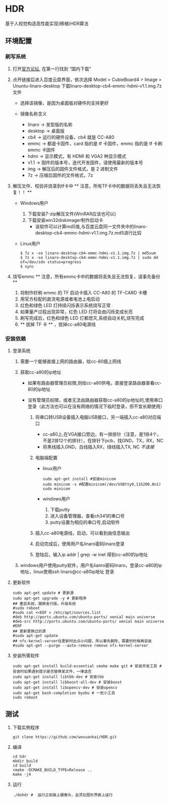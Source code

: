 # HDR
基于人视觉构造高性能实现(移植)HDR算法
## 环境配置
### 刷写系统
1. 打开[官方论坛](http://www.cubie.cc/forum.php), 在第一行找到 “国内下载”

2. 点开链接后进入百度云盘界面，依次选择
Model > CubieBoard4 > Image > Ununtu-linaro-desktop
下载linaro-desktop-cb4-emmc-hdmi-v1.1.img.7z文件

	* 选择该镜像，是因为桌面版对硬件的支持更好
	* 镜像名称含义
	
		+ linaro  ->  发型版的名称
		+ desktop ->  桌面版
		+ cb4     ->  运行的硬件设备，cb4 就是 CC-A80
		+ emmc    ->  都是卡固件，card 指的是 tf 卡固件，emmc 指的是 tf 卡刷 emmc 卡固件
		+ hdmi    ->  显示模式，有 HDMI 和 VGA2 种显示模式
		+ v1.1    ->  固件的版本号，迭代开发固件，请使用最新的版本号
		+ img     ->  解压后的固件文件格式，是 2 进制文件
		+ 7z      ->  压缩后固件的文件格式，7z 

3. 解压文件、校验并烧录到tf卡中 ** 注意，所有TF卡中的数据将丢失且无法恢复！！ **
	* Windows用户
	
  		1. 下载安装7-zip解压文件(WinRAR应该也可以)
		2. 下载安装win32diskimager制作启动卡
			* 该软件可以计算md5值,与百度云盘同一文件夹中的linaro-desktop-cb4-emmc-hdmi-v1.1.img.7z.md5进行比较
			
	* Linux用户
	
		```shell
		$ 7z x -so linaro-desktop-cb4-emmc-hdmi-v1.1.img.7z | md5sum
		$ 7z x -so linaro-desktop-cb4-emmc-hdmi-v1.1.img.7z | sudo dd of=/dev/sdx status=progress
		$ sync
		```

4. 烧写emmc ** 注意，所有emmc卡中的数据将丢失且无法恢复，请事先备份 **

	1. 将制作好刷 emmc 的 TF 启动卡插入 CC-A80 的 TF-CARD 卡槽
	2. 用官方标配的直流电源或者电池上电启动
	3. 红色和绿色 LED 灯持续闪烁表示系统烧写正常
	4. 如果量产过程出现异常，红色 LED 灯将会由闪烁变成长亮
	5. 刷写完成后，红色和绿色 LED 灯都熄灭,系统自动关机,烧写完成
	6. ** 拔掉 TF 卡 ** ，拔掉cc-a80电源线

### 安装依赖

1. 登录系统

	1. 需要一个能够直接上网的路由器，给cc-80插上网线	
	
	2. 获取cc-a80的ip地址 
	
		* 如果有路由器管理员权限,则给cc-a80供电，直接登录路由器查看cc-80的ip地址
		
		* 没有管理员权限，或者无法由路由器获取cc-a80的ip地址的,使用串口登录（此方法也可以在没有网络的情况下临时登录，但不宜长期使用）	
		
			1. 将串口转USB设备插入电脑USB接口，另一端插入cc-a80对应端口
			
				* cc-a80上,在VGA接口旁边，有一排排针（注意，是1排4个，不是2排12个的排针），在排针下pcb，找GND，TX，RX，NC
				* 将黑线插入GND，白线插入RX，绿线插入TX, NC *不连接*	
				
			2. 电脑端配置	
	 
				* linux用户
	
					```shell
					sudo apt-get install #安装minicom
					sudo minicom -s #配置minicom(/dev/USBtty0,115200,8n1)
					sudo minicom
					```
		
				* windows用户
	
					1. 下载putty
					2. 进入设备管理器，查看ch341的串口号
					3. putty设置为相应的串口号,启动软件	
					
			3. 插入cc-a80电源线，启动，可以看到由信息输出
			
			4. 启动完成后，使用用户名linaro密码linaro登录	
					
			5. 登陆后，输入ip addr | grep -w inet 得到cc-a80的ip地址	
			
	3. windows用户使用putty软件，用户名lianro密码linaro，登录cc-a80的ip地址，linux使用ssh linaro@cc-a80ip地址 登录	

3. 更新软件	

	```shell
	sudo apt-get update # 更新源	
	sudo apt-get upgrade -y # 更新程序	
	## 重启系统，跟换发行版，升级系统	
	#sudo reboot
	#sudo cat <<EOF > /etc/apt/sources.list  
	#deb http://ports.ubuntu.com/ubuntu-ports/ xenial main universe
	#deb-src http://ports.ubuntu.com/ubuntu-ports/ xenial main universe
	#EOF
	## 更新更换过的源  
	#sudo apt-get update
	## nfs-kernel-server在更新时出点小问题，所以事先删除，需要的时候再安装  
	#sudo apt-get --purge --auto-remove remove nfs-kernel-server
	```

2. 安装所需软件	

	```shell
	sudo apt-get install build-essential cmake make git # 安装开发工具 # 安装时如果遇到提示是否替换某文件，一律选否	
	sudo apt-get install libtbb-dev # 安装tbb		
	sudo apt-get install libboost-all-dev # 安装boost  
	sudo apt-get install libopencv-dev # 安装opencv
	sudo apt-get bash-completion byobu # 一些小工具
	sudo reboot
	```
	
## 测试		

1. 下载实例程序

	```shell
	git clone https://github.com/woxuankai/HDR.git
	```

2. 编译

	```shell
	cd hdr
	mkdir build
	cd build
	cmake -DCMAKE_BUILD_TYPE=Release ..
	make -j4
	```

3. 运行		

	```shell
	./dohdr #  运行之前插上摄像头，且须在图形界面上运行	
	```
